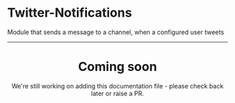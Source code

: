 # Twitter-Notifications

Module that sends a message to a channel, when a configured user tweets

<ModuleOverview moduleName="twitter-notifications" />

---

<center><h1>Coming soon</h1></center>
<center>We're still working on adding this documentation file - please check back later or raise a PR.</center>